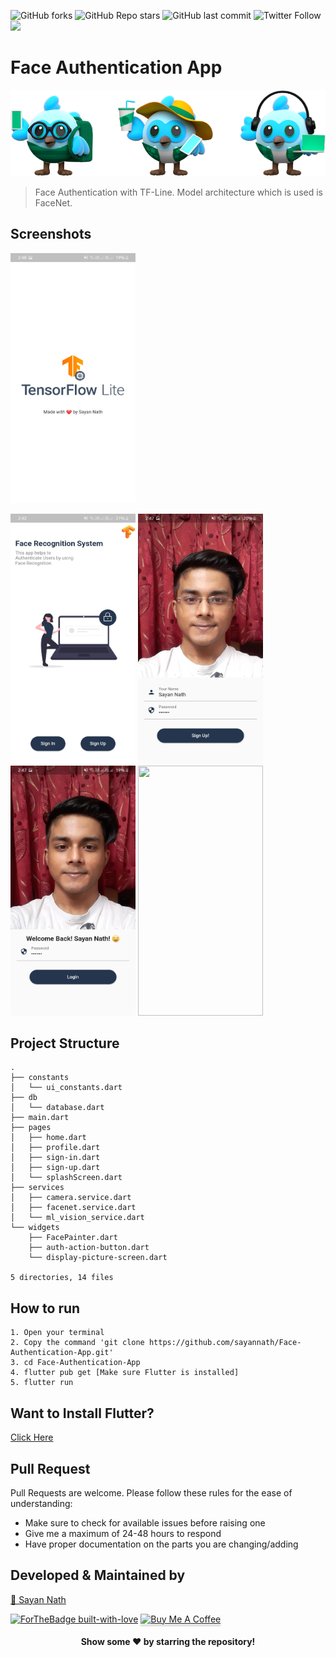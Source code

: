 ![GitHub forks](https://img.shields.io/github/forks/sayannath/Face-Authentication-App?style=for-the-badge)
![GitHub Repo stars](https://img.shields.io/github/stars/sayannath/Face-Authentication-App?style=for-the-badge)
![GitHub last commit](https://img.shields.io/github/last-commit/sayannath/Face-Authentication-App?style=for-the-badge)
![Twitter Follow](https://img.shields.io/twitter/follow/SayanNa20204009?style=for-the-badge)
<a href="https://github.com/sayannath/Face-Authentication-App/graphs/contributors">
  <img src="https://contrib.rocks/image?repo=sayannath/Face-Authentication-App" />
</a>

# Face Authentication App
<img src="screenshots/git_dashes.png">

> Face Authentication with TF-Line. Model architecture which is used is FaceNet.

## Screenshots
<img height=400 width=200 src="screenshots/one.jpeg">
<p>
  <img height=400 width=200 src="screenshots/two.jpeg">
<img height=400 width=200 src="screenshots/three.jpeg">
  <br>
  <img height=400 width=200 src="screenshots/four.jpeg">
<image height=400 width=200 src= "screenshots/five.jpeg">
  
</p>

## Project Structure
```
.
├── constants
│   └── ui_constants.dart
├── db
│   └── database.dart
├── main.dart
├── pages
│   ├── home.dart
│   ├── profile.dart
│   ├── sign-in.dart
│   ├── sign-up.dart
│   └── splashScreen.dart
├── services
│   ├── camera.service.dart
│   ├── facenet.service.dart
│   └── ml_vision_service.dart
└── widgets
    ├── FacePainter.dart
    ├── auth-action-button.dart
    └── display-picture-screen.dart

5 directories, 14 files
```

## How to run
```
1. Open your terminal
2. Copy the command 'git clone https://github.com/sayannath/Face-Authentication-App.git'
3. cd Face-Authentication-App
4. flutter pub get [Make sure Flutter is installed]
5. flutter run
```
## Want to Install Flutter?
[Click Here](https://flutter.dev/docs/get-started/install)

## Pull Request

Pull Requests are welcome. Please follow these rules for the ease of understanding:
* Make sure to check for available issues before raising one
* Give me a maximum of 24-48 hours to respond
* Have proper documentation on the parts you are changing/adding

## Developed & Maintained by

[👨 Sayan Nath](https://sayannath.biz/)

[![ForTheBadge built-with-love](http://ForTheBadge.com/images/badges/built-with-love.svg)](https://github.com/sayannath)
<a href="https://www.buymeacoffee.com/sayannath235" target="_blank"><img src="https://www.buymeacoffee.com/assets/img/custom_images/orange_img.png" alt="Buy Me A Coffee" style="height: 41px !important;width: 174px !important;box-shadow: 0px 3px 2px 0px rgba(190, 190, 190, 0.5) !important;-webkit-box-shadow: 0px 3px 2px 0px rgba(190, 190, 190, 0.5) !important;" ></a>

<div align="center">
  
#### Show some ❤️ by starring the repository!
</div>
